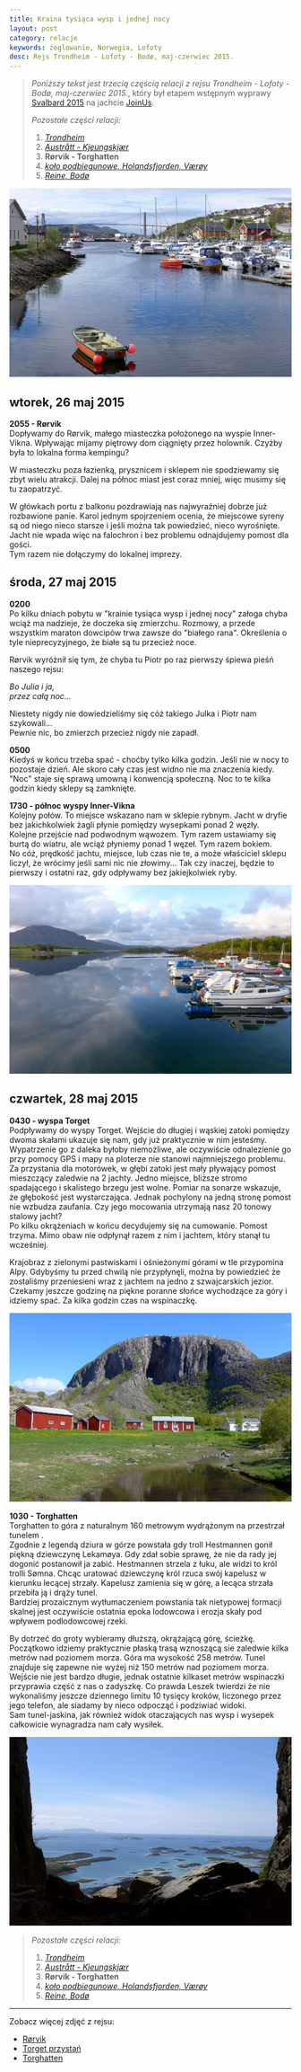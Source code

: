 ```yaml
---
title: Kraina tysiąca wysp i jednej nocy
layout: post
category: relacje
keywords: żeglowanie, Norwegia, Lofoty
desc: Rejs Trondheim - Lofoty - Bodø, maj-czerwiec 2015.
---
```


> *Poniższy tekst jest trzecią częścią relacji z rejsu Trondheim - Lofoty - Bodø, maj-czerwiec 2015.*, który był etapem 
> wstępnym wyprawy [Svalbard 2015](http://svalbard.com.pl) na jachcie [JoinUs](http://joinus.eu).
>
> *Pozostałe części relacji:*
> 
> 1. *[Trondheim](/kraina-1000-wysp-i-1-nocy/)*
> 2. *[Austrått - Kjeungskjær](/kraina-1000-wysp-i-1-nocy-cz2/)*
> 3. **Rørvik - Torghatten**
> 4. *[koło podbiegunowe, Holandsfjorden, Værøy](/kraina-1000-wysp-i-1-nocy-cz4/)*
> 5. *[Reine, Bodø](/kraina-1000-wysp-i-1-nocy-cz5/)*

![Rørvik](/img/2015/norwegia/rorvik.jpg)

## wtorek, 26 maj 2015
**2055 - Rørvik**   
Dopływamy do Rørvik, małego miasteczka położonego na wyspie Inner-Vikna. Wpływając mijamy piętrowy dom ciągnięty przez holownik. Czyżby była to lokalna forma kempingu?  

W miasteczku poza łazienką, prysznicem i sklepem nie spodziewamy się zbyt wielu atrakcji. Dalej na północ miast jest coraz mniej, więc musimy się tu zaopatrzyć. 

W główkach portu z balkonu pozdrawiają nas najwyraźniej dobrze już rozbawione panie. Karol jednym spojrzeniem ocenia, że miejscowe syreny są od niego nieco starsze i
jeśli można tak powiedzieć, nieco wyrośnięte. Jacht nie wpada więc na falochron i bez problemu odnajdujemy pomost dla gości.  
Tym razem nie dołączymy do lokalnej imprezy.  

## środa, 27 maj 2015  
**0200**  
Po kilku dniach pobytu w "krainie tysiąca wysp i jednej nocy" załoga chyba wciąż ma nadzieje, że doczeka się zmierzchu. Rozmowy, a przede wszystkim maraton 
dowcipów trwa zawsze do "białego rana". Określenia o tyle nieprecyzyjnego, że białe są tu przecież noce.  

Rørvik wyróżnił się tym, że chyba tu Piotr po raz pierwszy śpiewa pieśń naszego rejsu:  

*Bo Julia i ja,*  
*przez całą noc...*  

Niestety nigdy nie dowiedzieliśmy się cóż takiego Julka i Piotr nam szykowali...  
Pewnie nic, bo zmierzch przecież nigdy nie zapadł.   

**0500**  
Kiedyś w końcu trzeba spać - choćby tylko kilka godzin. Jeśli nie w nocy to pozostaje dzień. Ale skoro cały czas jest widno nie ma znaczenia kiedy. "Noc" staje się
sprawą umowną i konwencją społeczną. Noc to te kilka godzin kiedy sklepy są zamknięte.

**1730 - północ wyspy Inner-Vikna**   
Kolejny połów. To miejsce wskazano nam w sklepie rybnym. Jacht w dryfie bez jakichkolwiek żagli płynie 
pomiędzy wysepkami ponad 2 węzły.  
Kolejne przejście nad podwodnym wąwozem. Tym razem ustawiamy się burtą do wiatru, ale wciąż płyniemy ponad 1 węzeł. Tym razem bokiem.  
No cóż, prędkość jachtu, miejsce, lub czas nie te, a może właściciel sklepu liczył, że wrócimy jeśli sami nic nie złowimy...
Tak czy inaczej, będzie to pierwszy i ostatni raz, gdy odpływamy bez jakiejkolwiek ryby.  

![Torget](/img/2015/norwegia/torget-przystan.jpg)

## czwartek, 28 maj 2015
**0430 - wyspa Torget**   
Podpływamy do wyspy Torget. Wejście do długiej i wąskiej zatoki pomiędzy dwoma skałami ukazuje się nam, gdy już praktycznie w nim jesteśmy. Wypatrzenie go z daleka byłoby
niemożliwe, ale oczywiście odnalezienie go przy pomocy GPS i mapy na ploterze nie stanowi najmniejszego problemu.  
Za przystania dla motorówek, w głębi zatoki jest mały pływający pomost mieszczący zaledwie na 2 jachty. Jedno miejsce, bliższe stromo spadającego i skalistego brzegu 
jest wolne. Pomiar na sonarze wskazuje, że głębokość jest wystarczająca. Jednak pochylony na jedną stronę pomost nie wzbudza zaufania. Czy jego mocowania utrzymają 
nasz 20 tonowy stalowy jacht?  
Po kilku okrążeniach w końcu decydujemy się na cumowanie. Pomost trzyma. Mimo obaw nie odpłynął razem z nim i jachtem, który stanął tu wcześniej.  

Krajobraz z zielonymi pastwiskami i ośnieżonymi górami w tle przypomina Alpy. Gdybyśmy tu przed chwilą nie przypłynęli, można by powiedzieć że zostaliśmy przeniesieni 
wraz z jachtem na jedno z szwajcarskich jezior.  
Czekamy jeszcze godzinę na piękne poranne słońce wychodzące za góry i idziemy spać. Za kilka godzin czas na wspinaczkę.

![Torghatten](/img/2015/norwegia/torghatten-2.jpg)

**1030 - Torghatten**   
Torghatten to góra z naturalnym 160 metrowym wydrążonym na przestrzał tunelem .  
Zgodnie z legendą dziura w górze powstała gdy troll Hestmannen gonił piękną dziewczynę Lekamøya. Gdy zdał sobie sprawę, że nie da rady jej dogonić 
postanowił ja zabić. Hestmannen strzela z łuku, ale widzi to król trolli Sømna. Chcąc uratować dziewczynę król rzuca swój kapelusz w kierunku lecącej strzały. 
Kapelusz zamienia się w górę, a lecąca strzała przebiła ją i drąży tunel.  
Bardziej prozaicznym wytłumaczeniem powstania tak nietypowej formacji skalnej jest oczywiście ostatnia epoka lodowcowa i erozja skały pod wpływem podlodowcowej rzeki.  

By dotrzeć do groty wybieramy dłuższą, okrążającą górę, ścieżkę. Początkowo idziemy praktycznie płaską trasą wznoszącą sie zaledwie kilka metrów nad poziomem morza. Góra ma 
wysokość 258 metrów. Tunel znajduje się zapewne nie wyżej niż 150 metrów nad poziomem morza. Wejście nie jest bardzo długie, jednak ostatnie kilkaset metrów wspinaczki 
przyprawia część z nas o zadyszkę. Co prawda Leszek twierdzi że nie wykonaliśmy jeszcze dziennego limitu 10 tysięcy kroków, liczonego przez jego telefon, ale siadamy 
by nieco odpocząć i podziwiać widoki.  
Sam tunel-jaskina, jak również widok otaczających nas wysp i wysepek całkowicie wynagradza nam cały wysiłek.  

![Torghatten](/img/2015/norwegia/torghatten.jpg)

> *Pozostałe części relacji:*
> 
> 1. *[Trondheim](/kraina-1000-wysp-i-1-nocy/)*
> 2. *[Austrått - Kjeungskjær](/kraina-1000-wysp-i-1-nocy-cz2/)*
> 3. **Rørvik - Torghatten**
> 4. *[koło podbiegunowe, Holandsfjorden, Værøy](/kraina-1000-wysp-i-1-nocy-cz4/)*
> 5. *[Reine, Bodø](/kraina-1000-wysp-i-1-nocy-cz5/)*

------------------------------------------------------------------------------------
Zobacz więcej zdjęć z rejsu:

* [Rørvik](https://www.facebook.com/media/set/?set=a.10152845360781820.1073741838.672761819&type=1&l=6b9266a030)
* [Torget przystań](https://www.facebook.com/media/set/?set=a.10152846466906820.1073741839.672761819&type=1&l=97476c5d66)
* [Torghatten](https://www.facebook.com/media/set/?set=a.10152846471121820.1073741840.672761819&type=1&l=ae38f80e11)
